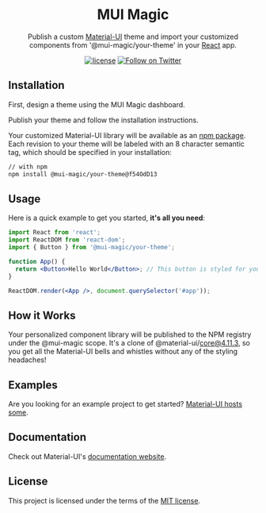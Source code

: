 <h1 align="center">MUI Magic</h1>

<div align="center">

Publish a custom [Material-UI](https://material-ui.com/) theme and import your customized components from '@mui-magic/your-theme' in your [React](https://reactjs.org/) app.

[![license](https://img.shields.io/badge/license-MIT-blue.svg)](https://github.com/mui-org/material-ui/blob/master/LICENSE)
[![Follow on Twitter](https://img.shields.io/twitter/follow/MaterialUI.svg?label=follow+Material-UI)](https://twitter.com/MaterialUI)


</div>

## Installation

First, design a theme using the MUI Magic dashboard.

Publish your theme and follow the installation instructions.

Your customized Material-UI library will be available as an [npm package](https://www.npmjs.com/package/@mui-magic/core). Each revision to your theme will be labeled with an 8 character semantic tag, which should be specified in your installation:

```sh
// with npm
npm install @mui-magic/your-theme@f54OdD13

```

## Usage

Here is a quick example to get you started, **it's all you need**:

```jsx
import React from 'react';
import ReactDOM from 'react-dom';
import { Button } from '@mui-magic/your-theme';

function App() {
  return <Button>Hello World</Button>; // This button is styled for you automatically! No ThemeProvider required.
}

ReactDOM.render(<App />, document.querySelector('#app'));
```
## How it Works

Your personalized component library will be published to the NPM registry under the @mui-magic scope. It's a clone of @material-ui/core@4.11.3, so you get all the Material-UI bells and whistles without any of the styling headaches!
## Examples

Are you looking for an example project to get started?
[Material-UI hosts some](https://material-ui.com/getting-started/example-projects/).

## Documentation

Check out Material-UI's [documentation website](https://material-ui.com/).

## License

This project is licensed under the terms of the
[MIT license](/LICENSE).
